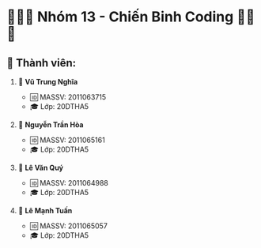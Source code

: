 # 🌟✨🚀 Nhóm 13 - Chiến Binh Coding 🚀✨🌟

## 🌟 Thành viên:

1. 🚀 **Vũ Trung Nghĩa**  
   - 🆔 MASSV: 2011063715  
   - 🎓 Lớp: 20DTHA5  

2. 🚀 **Nguyễn Trần Hòa**  
   - 🆔 MASSV: 2011065161  
   - 🎓 Lớp: 20DTHA5  

3. 🚀 **Lê Văn Quý**  
   - 🆔 MASSV: 2011064988  
   - 🎓 Lớp: 20DTHA5  

4. 🚀 **Lê Mạnh Tuấn**  
   - 🆔 MASSV: 2011065057  
   - 🎓 Lớp: 20DTHA5  
